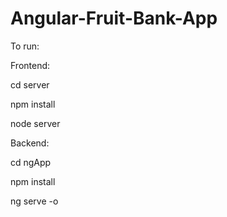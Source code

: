 # Angular-Fruit-Bank-App
 
To run:

Frontend:

cd server

npm install

node server

Backend:

cd ngApp

npm install

ng serve -o

